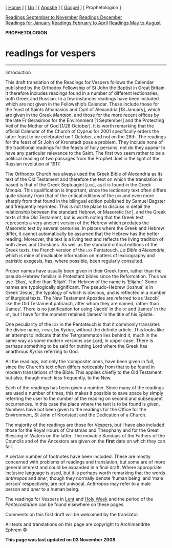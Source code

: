 \[ [Home](index.md) \] \[ [Up](lectionary.md) \] \[ [Apostle](apostle1.md) \] \[ [Gospel](gospel.md) \] \[ Prophetologion \]

[Readings September to November](readings_september_to_november.md) [Readings December](readings_december.md) [Readings for January](readings_for_january.md) [Readings February to April](Readings%20February%20to%20April.md) [Readings May to August](readings_may_to_august.md)

**PROPHETOLOGION**

<span style="TEXT-TRANSFORM: uppercase"></span>

readings for vespers
====================

****

Introduction

This draft translation of the Readings for Vespers follows the Calendar published by the Orthodox Fellowship of St John the Baptist in Great Britain. It therefore includes readings found in a number of different lectionaries, both Greek and Russian. In a few instances readings have been included which are not given in the Fellowship’s Calendar. These include those for the feast of Saints Athanasios and Cyril of Alexandria \[18 January\], which are given in the Greek *Menaion*, and those for the more recent offices by the late Fr Gerasimos for the Environment \[1 September\] and the Protecting Veil of the Mother of God \[1/28 October\]. It is worth remarking that the official Calendar of the Church of Cyprus for 2001 specifically orders the latter feast to be celebrated on 1 October, and not on the 28th. The readings for the feast of St John of Kronstadt pose a problem. They include none of the traditional readings for the feasts of holy persons, not do they appear to have any particular relevance to the Saint. The first two seem rather to be a political reading of two passages from the Prophet Joel in the light of the Russian revolution of 1917.

The Orthodox Church has always used the Greek Bible of Alexandria as its text of the Old Testament and therefore the text on which the translation is based is that of the Greek Septuagint \[<span style="FONT-VARIANT: small-caps">lxx</span>\], as it is found in the Greek *Menaia.* This qualification is important, since the lectionary text often differs quite sharply from that of the critical editions of the <span style="FONT-VARIANT: small-caps">lxx </span>and even more sharply from that found in the bilingual edition published by Samuel Bagster and frequently reprinted. This is not the place to discuss in detail the relationship between the standard Hebrew, or Masoretic \[<span style="FONT-VARIANT: small-caps">mt</span>\], and the Greek texts of the Old Testament, but is worth noting that the Greek text represents a very ancient version of the Hebrew which predates the Masoretic text by several centuries. In places where the Greek and Hebrew differ, it cannot automatically be assumed that the Hebrew has the better reading. Moreover, the text is a living text and reflects the living tradition of both Jews and Christians. As well as the standard critical editions of the Greek texts, the French version of the <span style="FONT-VARIANT: small-caps">lxx </span>Pentateuch, *La Bible d’Alexandrie*, which is mine of invaluable information on matters of lexicography and patristic exegesis, has, where possible, been regularly consulted.

Proper names have usually been given in their Greek form, rather than the pseudo-Hebrew familiar in Protestant bibles since the Reformation. Thus we use ‘Elias’, rather than ‘Elijah’. The Hebrew of the name is ‘Elijahu’. Some names are typologically significant. The pseudo-Hebrew ‘Joshua’ is in Greek ‘Jesus’, the typology of which is obvious, and is reflected in a number of liturgical texts. The New Testament Apostles are referred to as ‘Jacob’, like the Old Testament patriarch, after whom they are named, rather than ‘James’. There is no justification for using ‘Jacob’ in the <span style="FONT-VARIANT: small-caps">ot</span> and ‘James’ in the <span style="FONT-VARIANT: small-caps">nt, </span>but I have for the moment retained ‘James’ in the title of his Epistle.

One peculiarity of the <span style="FONT-VARIANT: small-caps">lxx</span> in the Pentateuch is that it commonly translates the divine name, <span style="FONT-VARIANT: small-caps">yhwh</span>, by *Kyrios*, without the definite article. This looks like an attempt to indicate that the Tetrgrammaton lies behind it, much in the same way as some modern versions use Lord, in upper case. There is perhaps something to be said for putting Lord where the Greek has anarthrous *Kyrios* referring to God.

All the readings, not only the ‘composite’ ones, have been given in full, since the Church’s text often differs noticeably from that to be found in modern translations of the Bible. This applies chiefly to the Old Testament, but also, though much less frequently, to the New.

Each of the readings has been given a number. Since many of the readings are used a number of times, this makes it possible to save space by simply referring the user to the number of the reading on second and subsequent occurrences. In this case the place where the text is to be found is given. Numbers have not been given to the readings for the Office for the Environment, St John of Kronstadt and the Dedication of a Church.

The majority of the readings are those for Vespers, but I have also included those for the Royal Hours of Christmas and Theophany and for the Great Blessing of Waters on the latter. The movable Sundays of the Fathers of the Councils and of the Ancestors are given on the **first** date on which they can fall.

A certain number of footnotes have been included. These are mostly concerned with problems of readings and translation, but some are of more general interest and could be expanded in a final draft. Where appropriate inclusive language is used, but it is perhaps worth remarking that the words *anthropos* and *aner*, though they normally denote ‘human being’ and ‘male person’ respectively, are not univocal. *Anthropos* may refer to a male person and *aner* to a human being.

The readings for Vespers in [Lent](http://www.anastasis.org.uk/readLent.htm) and [Holy Week](http://www.anastasis.org.uk/holyweek.htm) and the period of the *Pentecostarion* can be found elsewhere on these pages

Comments on this first draft will be welcomed by the translator.

All texts and translations on this page are copyright to Archimandrite Ephrem ©

**This page was last updated on 03 November 2008**

